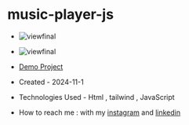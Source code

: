 # music-player-js

- ![viewfinal](https://github.com/user-attachments/assets/eb6b9412-bc0d-499c-8789-26d7dfb6eb6b)
  
- ![viewfinal](https://github.com/user-attachments/assets/8f6d1f41-af0b-4779-83a8-d72bf95736d4)

- [Demo Project](https://fatemeabdolmaleki.github.io/music-player-js/)

- Created - 2024-11-1

- Technologies Used - Html , tailwind , JavaScript 

- How to reach me : with my [instagram](https://www.instagram.com/fatemeabdolmaleki_) and [linkedin](https://www.linkedin.com/in/fateme-abdolmaleki/)
